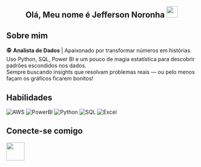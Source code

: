 <h2 align="center">Olá, Meu nome é Jefferson Noronha <img src="https://user-images.githubusercontent.com/39955420/147578264-bae0526c-028a-49d2-8af8-d08bb4edbd2a.gif" height="30" width="30"></h2>

<h2>Sobre mim</h2>

  🕵️ **Analista de Dados** | Apaixonado por transformar números em histórias.<br>
      Uso Python, SQL, Power BI e um pouco de magia estatística para descobrir padrões escondidos nos dados.<br>
      Sempre buscando insights que resolvam problemas reais — ou pelo menos façam os gráficos ficarem bonitos!

<h2>Habilidades</h2>

![AWS](https://img.shields.io/badge/AWS-%23141F2E.svg?style=for-the-badge&logo=amazon-aws&logoColor=white)
![PowerBI](https://img.shields.io/badge/PowerBI-F2C811?style=for-the-badge&logo=Power%20BI&logoColor=black)
![Python](https://img.shields.io/badge/python-3670A0?style=for-the-badge&logo=python&logoColor=ffdd54)
![SQL](https://img.shields.io/badge/SQL-005571?style=for-the-badge&logo=amazon-dynamodb&logoColor=white)
![Excel](https://img.shields.io/badge/Excel-217346?style=for-the-badge&logo=microsoft-excel&logoColor=white)

<h2>Conecte-se comigo</h2>

[<img src="https://user-images.githubusercontent.com/39955420/147572655-e5feabb1-2a36-467c-9906-1fc66d606b41.png" height="48" width="48">](www.linkedin.com/in/jeffnoronha) 

